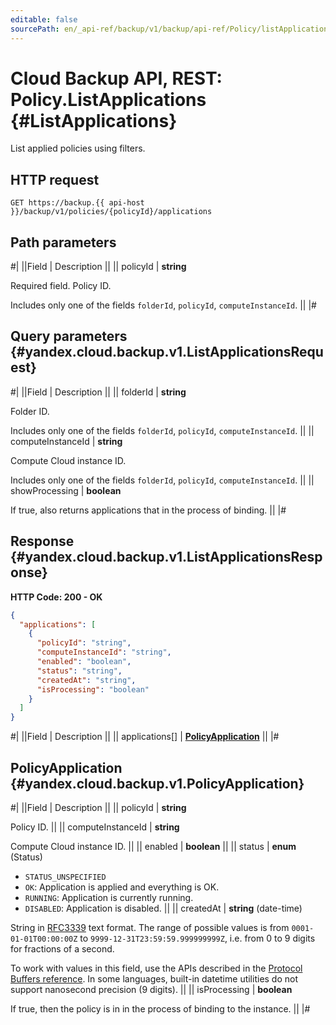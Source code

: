 ```yaml
---
editable: false
sourcePath: en/_api-ref/backup/v1/backup/api-ref/Policy/listApplications.md
---
```


# Cloud Backup API, REST: Policy.ListApplications {#ListApplications}

List applied policies using filters.

## HTTP request

```
GET https://backup.{{ api-host }}/backup/v1/policies/{policyId}/applications
```

## Path parameters

#|
||Field | Description ||
|| policyId | **string**

Required field. Policy ID.

Includes only one of the fields `folderId`, `policyId`, `computeInstanceId`. ||
|#

## Query parameters {#yandex.cloud.backup.v1.ListApplicationsRequest}

#|
||Field | Description ||
|| folderId | **string**

Folder ID.

Includes only one of the fields `folderId`, `policyId`, `computeInstanceId`. ||
|| computeInstanceId | **string**

Compute Cloud instance ID.

Includes only one of the fields `folderId`, `policyId`, `computeInstanceId`. ||
|| showProcessing | **boolean**

If true, also returns applications that in the process of binding. ||
|#

## Response {#yandex.cloud.backup.v1.ListApplicationsResponse}

**HTTP Code: 200 - OK**

```json
{
  "applications": [
    {
      "policyId": "string",
      "computeInstanceId": "string",
      "enabled": "boolean",
      "status": "string",
      "createdAt": "string",
      "isProcessing": "boolean"
    }
  ]
}
```

#|
||Field | Description ||
|| applications[] | **[PolicyApplication](#yandex.cloud.backup.v1.PolicyApplication)** ||
|#

## PolicyApplication {#yandex.cloud.backup.v1.PolicyApplication}

#|
||Field | Description ||
|| policyId | **string**

Policy ID. ||
|| computeInstanceId | **string**

Compute Cloud instance ID. ||
|| enabled | **boolean** ||
|| status | **enum** (Status)

- `STATUS_UNSPECIFIED`
- `OK`: Application is applied and everything is OK.
- `RUNNING`: Application is currently running.
- `DISABLED`: Application is disabled. ||
|| createdAt | **string** (date-time)

String in [RFC3339](https://www.ietf.org/rfc/rfc3339.txt) text format. The range of possible values is from
`0001-01-01T00:00:00Z` to `9999-12-31T23:59:59.999999999Z`, i.e. from 0 to 9 digits for fractions of a second.

To work with values in this field, use the APIs described in the
[Protocol Buffers reference](https://developers.google.com/protocol-buffers/docs/reference/overview).
In some languages, built-in datetime utilities do not support nanosecond precision (9 digits). ||
|| isProcessing | **boolean**

If true, then the policy is in in the process of binding to the instance. ||
|#